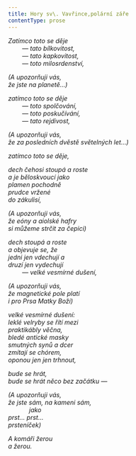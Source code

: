 ```yaml
---
title: Hory sv\. Vavřince,polární záře
contentType: prose
---
```


<section>

_Zatímco toto se děje  
        — tato bílkovitost,  
        — tato kapkovitost,  
        — toto milosrdenství,_

</section>

<section>

_(A upozorňuji vás,  
že jste na planetě…)_

</section>

<section>

_zatímco toto se děje  
        — toto spolčování,  
        — toto poskučívání,  
        — tato rejdivost,_

</section>

<section>

_(A upozorňuji vás,  
že za posledních dvěstě světelných let…)_

</section>

<section>

_zatímco toto se děje,_

</section>

<section>

_dech čehosi stoupá a roste  
a je běloskvoucí jako  
plamen pochodně  
prudce vržené  
do zákulisí,_

</section>

<section>

_(A upozorňuji vás,  
že eóny a aiolské hafry  
si můžeme strčit za čepici)_

</section>

<section>

_dech stoupá a roste  
a objevuje se, že  
jedni jen vdechují a  
druzí jen vydechují  
        — velké vesmírné dušení,_

</section>

<section>

_(A upozorňuji vás,  
že magnetické pole platí  
i pro Prsa Matky Boží)_

</section>

<section>

_velké vesmírné dušení:  
leklé velryby se řítí mezi  
praktikábly věčna,  
bledé antické masky  
smutných synů a dcer  
zmítají se chórem,  
oponou jen jen trhnout,_

</section>

<section>

_bude se hrát,  
bude se hrát něco bez začátku —_

</section>

<section>

_(A upozorňuji vás,  
že jste sám, na kameni sám,  
            jako  
prst… prst…  
prsteníček)_

</section>

<section>

_A komáři žerou  
a žerou._

</section>
